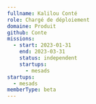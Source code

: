 ```yaml
---
fullname: Kalilou Conté
role: Chargé de déploiement
domaine: Produit
github: Conte
missions:
  - start: 2023-01-31
    end: 2023-03-31
    status: independent
    startups:
      - mesads
startups:
  - mesads
memberType: beta
---
```

